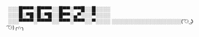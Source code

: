 ░░░█▀▀▀░█▀▀▀░░█▀▀░▀▀█░░█░░░░
░░░█░▀█░█░▀█░░█▀▀░▄▀░░░▀░░░░
░░░▀▀▀▀░▀▀▀▀░░▀▀▀░▀▀▀░░▀░░░░
░░░░░░░░░░░░░░░░░░░( ͡⚆ ͜ʖ ͡⚆)╭∩╮
